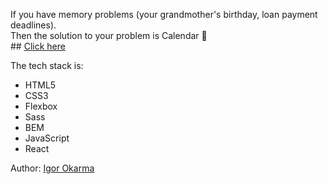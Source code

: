 If you have memory problems (your grandmother's birthday, loan payment deadlines). <br>Then the solution to your problem is Calendar 📅<br> ## <a href="https://famous-banoffee-d8ed42.netlify.app/">Click here</a>

The tech stack is:

<ul>
<li>HTML5</li>
<li>CSS3</li>
<li>Flexbox</li>
<li>Sass</li>
<li>BEM</li>
<li>JavaScript</li>
<li>React</li>
</ul>

Author: <a href="">Igor Okarma<a>

